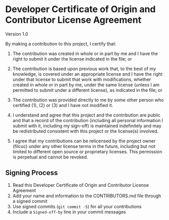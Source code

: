 # Developer Certificate of Origin and Contributor License Agreement

Version 1.0

By making a contribution to this project, I certify that:

1. The contribution was created in whole or in part by me and I have the right to submit it under the license indicated in the file; or

2. The contribution is based upon previous work that, to the best of my knowledge, is covered under an appropriate license and I have the right under that license to submit that work with modifications, whether created in whole or in part by me, under the same license (unless I am permitted to submit under a different license), as indicated in the file; or

3. The contribution was provided directly to me by some other person who certified (1), (2) or (3) and I have not modified it.

4. I understand and agree that this project and the contribution are public and that a record of the contribution (including all personal information I submit with it, including my sign-off) is maintained indefinitely and may be redistributed consistent with this project or the license(s) involved.

5. I agree that my contributions can be relicensed by the project owner (filcuc) under any other license terms in the future, including but not limited to different open source or proprietary licenses. This permission is perpetual and cannot be revoked.

## Signing Process

1. Read this Developer Certificate of Origin and Contributor License Agreement
2. Add your name and information to the CONTRIBUTORS.md file through a signed commit
3. Use signed commits (`git commit -S`) for all your contributions
4. Include a `Signed-off-by` line in your commit messages